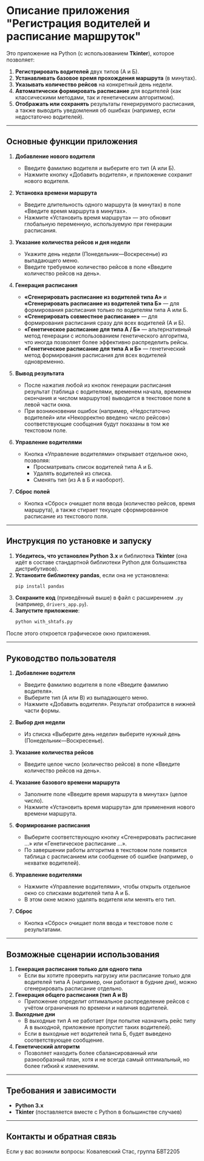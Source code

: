 # Описание приложения "Регистрация водителей и расписание маршруток"

Это  приложение на Python (с использованием **Tkinter**), которое позволяет:
1. **Регистрировать водителей** двух типов (А и Б).
2. **Устанавливать базовое время прохождения маршрута** (в минутах).
3. **Указывать количество рейсов** на конкретный день недели.
4. **Автоматически формировать расписание** для водителей (как классическими методами, так и генетическим алгоритмом).
5. **Отображать или сохранять** результаты генерируемого расписания, а также выводить уведомления об ошибках (например, если недостаточно водителей).

---

## Основные функции приложения

1. **Добавление нового водителя**  
   - Введите фамилию водителя и выберите его тип (А или Б).  
   - Нажмите кнопку «Добавить водителя», и приложение сохранит нового водителя.

2. **Установка времени маршрута**  
   - Введите длительность одного маршрута (в минутах) в поле «Введите время маршрута в минутах».  
   - Нажмите «Установить время маршрута» — это обновит глобальную переменную, используемую при генерации расписания.

3. **Указание количества рейсов и дня недели**  
   - Укажите день недели (Понедельник—Воскресенье) из выпадающего меню.  
   - Введите требуемое количество рейсов в поле «Введите количество рейсов на день».

4. **Генерация расписания**  
   - **«Сгенерировать расписание из водителей типа А»** и **«Сгенерировать расписание из водителей типа Б»** — для формирования расписания только по водителям типа А или Б.  
   - **«Сгенерировать совместное расписание»** — для формирования расписания сразу для всех водителей (А и Б).  
   - **«Генетическое расписание для типа А / Б»** — альтернативный метод генерации с использованием генетического алгоритма, что иногда позволяет более эффективно распределить рейсы.  
   - **«Генетическое расписание для типа А и Б»** — генетический метод формирования расписания для всех водителей одновременно.

5. **Вывод результата**  
   - После нажатия любой из кнопок генерации расписания результат (таблица с водителями, временем начала, временем окончания и числом маршрутов) выводится в текстовое поле в левой части окна.  
   - При возникновении ошибок (например, «Недостаточно водителей» или «Некорректно введено число рейсов») соответствующие сообщения будут показаны в том же текстовом поле.

6. **Управление водителями**  
   - Кнопка «Управление водителями» открывает отдельное окно, позволяя:
     - Просматривать список водителей типа А и Б.
     - Удалять водителей из списка.
     - Сменять тип (из А в Б и наоборот).

7. **Сброс полей**  
   - Кнопка «Сброс» очищает поля ввода (количество рейсов, время маршрута), а также стирает текущее сформированное расписание из текстового поля.

---

## Инструкция по установке и запуску

1. **Убедитесь, что установлен Python 3.x** и библиотека **Tkinter** (она идёт в составе стандартной библиотеки Python для большинства дистрибутивов).
2. **Установите библиотеку pandas**, если она не установлена:
   ```bash
   pip install pandas
   ```
3. **Сохраните код** (приведённый выше) в файл с расширением `.py` (например, `drivers_app.py`).
4. **Запустите приложение**:
   ```bash
   python with_shtafs.py
   ```

После этого откроется графическое окно приложения.

---

## Руководство пользователя

1. **Добавление водителя**  
   - Введите фамилию водителя в поле «Введите фамилию водителя».  
   - Выберите тип (A или B) из выпадающего меню.  
   - Нажмите «Добавить водителя». Результат отобразится в нижней части формы.

2. **Выбор дня недели**  
   - Из списка «Выберите день недели» выберите нужный день (Понедельник—Воскресенье).

3. **Указание количества рейсов**  
   - Введите целое число (количество рейсов) в поле «Введите количество рейсов на день».

4. **Указание базового времени маршрута**  
   - Заполните поле «Введите время маршрута в минутах» (целое число).  
   - Нажмите «Установить время маршрута» для применения нового времени маршрута.

5. **Формирование расписания**  
   - Выберите соответствующую кнопку «Сгенерировать расписание …» или «Генетическое расписание …».  
   - По завершении работы алгоритма в текстовом поле появится таблица с расписанием или сообщение об ошибке (например, о нехватке водителей).

6. **Управление водителями**  
   - Нажмите «Управление водителями», чтобы открыть отдельное окно со списками водителей типа А и Б.  
   - В этом окне можно удалять водителя или менять его тип.

7. **Сброс**  
   - Кнопка «Сброс» очищает поля ввода и текстовое поле с результатами.

---

## Возможные сценарии использования

1. **Генерация расписания только для одного типа**  
   - Если вы хотите проверить нагрузку или расписание только для водителей типа А (например, они работают в будние дни), можно сгенерировать расписание отдельно.
2. **Генерация общего расписания (тип A и B)**  
   - Приложение определит оптимальное распределение рейсов с учётом ограничения по времени и наличия водителей.
3. **Выходные дни**  
   - В выходные тип А не работает (при попытке назначить рейс типу А в выходной, приложение пропустит таких водителей).  
   - Если в выходные нет водителей типа Б, будет выведено соответствующее сообщение.
4. **Генетический алгоритм**  
   - Позволяет находить более сбалансированный или разнообразный план, хотя и не всегда самый оптимальный, но более гибкий к изменениям.

---

## Требования и зависимости

- **Python 3.x**
- **Tkinter** (поставляется вместе с Python в большинстве случаев)

---

## Контакты и обратная связь

Если у вас возникли вопросы: Ковалевский Стас, группа БВТ2205
